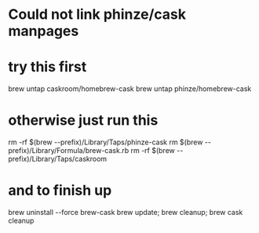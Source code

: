 # Could not link phinze/cask manpages

# try this first
brew untap caskroom/homebrew-cask
brew untap phinze/homebrew-cask
# otherwise just run this
rm -rf $(brew --prefix)/Library/Taps/phinze-cask
rm $(brew --prefix)/Library/Formula/brew-cask.rb
rm -rf $(brew --prefix)/Library/Taps/caskroom
# and to finish up
brew uninstall --force brew-cask
brew update; brew cleanup; brew cask cleanup


